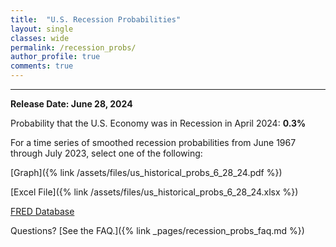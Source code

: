 ```yaml
---
title:  "U.S. Recession Probabilities"
layout: single
classes: wide
permalink: /recession_probs/
author_profile: true
comments: true
---
```


<HR>

<b>Release Date: June 28, 2024</b>

Probability that the U.S. Economy was in Recession in April 2024: **0.3%**


For a time series of smoothed recession probabilities from June 1967 through July 2023, select one of the following: 

[Graph]({% link /assets/files/us_historical_probs_6_28_24.pdf %})

[Excel File]({% link /assets/files/us_historical_probs_6_28_24.xlsx %})

[FRED Database](https://fred.stlouisfed.org/series/RECPROUSM156N)

Questions? [See the FAQ.]({% link _pages/recession_probs_faq.md %})